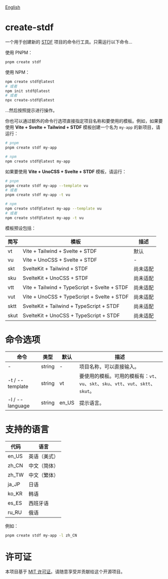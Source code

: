 [English](https://github.com/dufu1991/stdf/blob/main/packages/create-stdf/README.md)

# create-stdf

一个用于创建新的 [STDF](https://stdf.design) 项目的命令行工具。只需运行以下命令...

使用 PNPM：

```bash
pnpm create stdf
```

使用 NPM：

```bash
npm create stdf@latest
# 或者
npm init stdf@latest
# 或者
npx create-stdf@latest
```

...然后按照提示进行操作。

你也可以通过额外的命令行选项直接指定项目名称和要使用的模板。例如，如果要使用 **Vite + Svelte + Tailwind + STDF** 模板创建一个名为 `my-app` 的新项目，请运行：

```bash
# pnpm
pnpm create stdf my-app

# npm
npm create stdf@latest my-app
```

如果要使用 **Vite + UnoCSS + Svelte + STDF** 模板，请运行：

```bash
# pnpm
pnpm create stdf my-app --template vu
# 或者
pnpm create stdf my-app -t vu

# npm
npm create stdf@latest my-app --template vu
# 或者
npm create stdf@latest my-app -t vu
```

模板预设包括：

| 简写 | 模板                                         | 描述     |
| ---- | -------------------------------------------- | -------- |
| vt   | Vite + Tailwind + Svelte + STDF              | 默认     |
| vu   | Vite + UnoCSS + Svelte + STDF                | -        |
| skt  | SvelteKit + Tailwind + STDF                  | 尚未适配 |
| sku  | SvelteKit + UnoCSS + STDF                    | 尚未适配 |
| vtt  | Vite + Tailwind + TypeScript + Svelte + STDF | 尚未适配 |
| vut  | Vite + UnoCSS + TypeScript + Svelte + STDF   | 尚未适配 |
| sktt | SvelteKit + Tailwind + TypeScript + STDF     | 尚未适配 |
| skut | SvelteKit + UnoCSS + TypeScript + STDF       | 尚未适配 |

# 命令选项

| 命令            | 类型   | 默认  | 描述                                                                                 |
| --------------- | ------ | ----- | ------------------------------------------------------------------------------------ |
| -               | string | -     | 项目名称，可以直接输入。                                                             |
| -t / --template | string | vt    | 要使用的模板。可用的模板有：`vt`、`vu`、`skt`、`sku`、`vtt`、`vut`、`sktt`、`skut`。 |
| -l / --language | string | en_US | 提示语言。                                                                           |

# 支持的语言

| 代码  | 语言         |
| ----- | ------------ |
| en_US | 英语（美式） |
| zh_CN | 中文（简体） |
| zh_TW | 中文（繁体） |
| ja_JP | 日语         |
| ko_KR | 韩语         |
| es_ES | 西班牙语     |
| ru_RU | 俄语         |

例如：

```bash
pnpm create stdf my-app -l zh_CN
```


# 许可证

本项目基于 [MIT 许可证](https://github.com/dufu1991/stdf/blob/main/LICENSE)。请随意享受并贡献给这个开源项目。